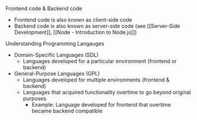 Frontend code & Backend code
* Frontend code is also known as client-side code 
* Backend code is also known as server-side code (see [[Server-Side Development]], [[Node - Introduction to Node.js]])

Understanding Programming Langauges 
* Domain-Specific Languages (SDL)
	* Languages developed for a particular environment (frontend or backend)
* General-Purpose Languages (GPL)
	* Languages developed for multiple environments (frontend & backend)
	* Languages that acquired functionality overtime to go beyond original purposes
		* Example: Language developed for frontend that overtime became backend compatible
